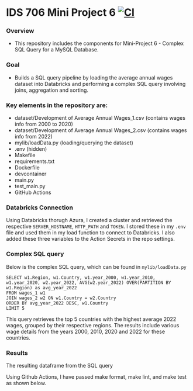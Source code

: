 # IDS 706 Mini Project 6 [![CI](https://github.com/nogibjj/Jaxon-Yue-Mini-Project-5/actions/workflows/cicd.yml/badge.svg)](https://github.com/nogibjj/Jaxon-Yue-Mini-Project-5/actions/workflows/cicd.yml)
### Overview
* This repository includes the components for Mini-Project 6 - Complex SQL Query for a MySQL Database.

### Goal
* Builds a SQL query pipeline by loading the average annual wages dataset into Databricks and performing a complex SQL query involving joins, aggregation and sorting.

### Key elements in the repository are:
* dataset/Development of Average Annual Wages_1.csv (contains wages info from 2000 to 2020)
* dataset/Development of Average Annual Wages_2.csv (contains wages info from 2022)
* mylib/loadData.py (loading/querying the dataset)
* .env (hidden)
* Makefile
* requirements.txt
* Dockerfile
* devcontainer
* main.py
* test_main.py
* GitHub Actions

### Databricks Connection
Using Databricks thorugh Azura, I created a cluster and retrieved the respective `SERVER_HOSTNAME`, `HTTP_PATH` and `TOKEN`. I stored these in my `.env` file and used them in my load function to connect to Databricks. I also added these three variables to the Action Secrets in the repo settings.

### Complex SQL query
Below is the complex SQL query, which can be found in `mylib/loadData.py`
```
SELECT w1.Region, w1.Country, w1.year_2000, w1.year_2010, w1.year_2020, w2.year_2022, AVG(w2.year_2022) OVER(PARTITION BY w1.Region) as avg_year_2022
FROM wages_1 w1
JOIN wages_2 w2 ON w1.Country = w2.Country
ORDER BY avg_year_2022 DESC, w1.Country
LIMIT 5
```
This query retrieves the top 5 countries with the highest average 2022 wages, grouped by their respective regions. The results include various wage details from the years 2000, 2010, 2020 and 2022 for these countries.

### Results
The resulting dataframe from the SQL query

Using Github Actions, I have passed make format, make lint, and make test as shown below.
